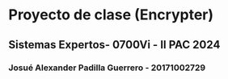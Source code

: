 # Proyecto de clase (Encrypter)
## Sistemas Expertos- 0700Vi - II PAC 2024

### Josué Alexander Padilla Guerrero - 20171002729

